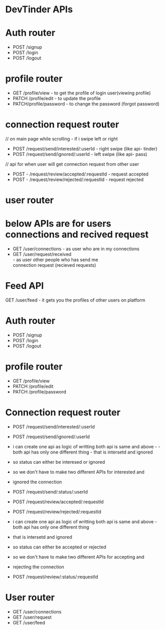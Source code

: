 # DevTinder APIs

# Auth router
- POST /signup
- POST /login  
- POST /logout


# profile router
- GET /profile/view -   to get the profile of login user(viewing profile)
- PATCH /profile/edit   -        to update the profile
- PATCH/profile/password  -      to change the password (forgot password)

 

# connection request router

// on main page while scrolling - if i swipe left or right

- POST /request/send/interested/:userId  - right swipe (like api- tinder)
- POST /request/send/ignored/:userId  - left swipe  (like api- pass)


// api for when user will get connection request from other user

- POST - /request/review/accepted/:requestId  - request accepted
- POST - /request/review/rejected/:requestId  - request rejected


# user router

# below APIs are for users connections and recived request

- GET /user/connections      - as user who are in my connections 
- GET /user/request/received         
                               - as user other people who has send me   
                               connection request  (recieved requests)
# Feed API 

GET /user/feed - it gets you the profiles of other users on platform













# Auth router
- POST /signup
- POST /login  
- POST /logout


# profile router
- GET /profile/view 
- PATCH /profile/edit  
- PATCH /profile/password  


# Connection request router

- POST /request/send/interested/:userId 
- POST /request/send/ignored/:userId 

- i can create one api as logic of writting both api is same and above - - both api has only one different thing   - that is intersetd and ignored
- so status can either be interesed or ignored
- so we don't have to make two different APIs for interested and 
 - ignored the connection

- POST /request/send/:status/:userId  



- POST /request/review/accepted/:requestId  
- POST /request/review/rejected/:requestId  

- i can create one api as logic of writting both api is same and above  - both api has only one different thing   
- that is intersetd and ignored
- so status can either be accepted or rejected
- so we don't have to make two different APIs for accepting and 
 - rejecting the connection

- POST /request/review/:status/:requestId  



# User router

- GET /user/connections     
- GET /user/request       
- GET /user/feed     